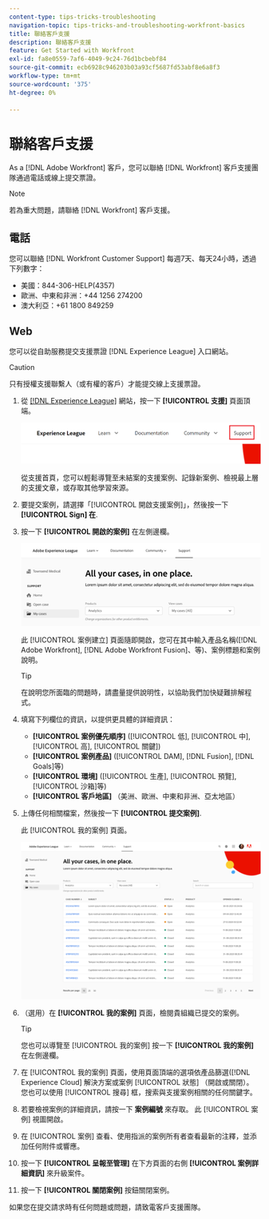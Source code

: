 ```yaml
---
content-type: tips-tricks-troubleshooting
navigation-topic: tips-tricks-and-troubleshooting-workfront-basics
title: 聯絡客戶支援
description: 聯絡客戶支援
feature: Get Started with Workfront
exl-id: fa8e0559-7af6-4049-9c24-76d1bcbebf84
source-git-commit: ecb6928c946203b03a93cf5687fd53abf8e6a8f3
workflow-type: tm+mt
source-wordcount: '375'
ht-degree: 0%

---
```


# 聯絡客戶支援

<!--
<p>(We need to keep this as a standalone article. It is linked in multiple articles and FAQs.)</p>
-->

As a [!DNL Adobe Workfront] 客戶，您可以聯絡 [!DNL Workfront] 客戶支援團隊通過電話或線上提交票證。

>[!NOTE]
>
>若為重大問題，請聯絡 [!DNL Workfront] 客戶支援。

## 電話

您可以聯絡 [!DNL Workfront Customer Support] 每週7天、每天24小時，透過下列數字：

* 美國：844-306-HELP(4357)
* 歐洲、中東和非洲：+44 1256 274200
* 澳大利亞：+61 1800 849259

## Web

您可以從自助服務提交支援票證 [!DNL Experience League] 入口網站。

>[!CAUTION]
>
>只有授權支援聯繫人（或有權的客戶）才能提交線上支援票證。


1. 從 [[!DNL Experience League]](https://experienceleague.adobe.com) 網站，按一下 **[!UICONTROL 支援]**  頁面頂端。

   ![](assets/experience-league-top-navigation-with-support-highlighted.png)

   從支援首頁，您可以輕鬆導覽至未結案的支援案例、記錄新案例、檢視最上層的支援文章，或存取其他學習來源。

1. 要提交案例，請選擇「[!UICONTROL 開啟支援案例]」，然後按一下 **[!UICONTROL Sign] 在**.

1. 按一下 **[!UICONTROL 開啟的案例]** 在左側邊欄。

   ![](assets/left-nav-bar-for-exl-support-portal.png)

   此 [!UICONTROL 案例建立] 頁面隨即開啟，您可在其中輸入產品名稱([!DNL Adobe Workfront], [!DNL Adobe Workfront Fusion]、等)、案例標題和案例說明。

   >[!TIP]
   >
   >在說明您所面臨的問題時，請盡量提供說明性，以協助我們加快疑難排解程式。


1. 填寫下列欄位的資訊，以提供更具體的詳細資訊：

   * **[!UICONTROL 案例優先順序]** ([!UICONTROL 低], [!UICONTROL 中], [!UICONTROL 高], [!UICONTROL 關鍵])
   * **[!UICONTROL 案例產品]** ([!UICONTROL DAM], [!DNL Fusion], [!DNL Goals]等)
   * **[!UICONTROL 環境]** ([!UICONTROL 生產], [!UICONTROL 預覽], [!UICONTROL 沙箱]等)
   * **[!UICONTROL 客戶地區]** （美洲、歐洲、中東和非洲、亞太地區）

1. 上傳任何相關檔案，然後按一下 **[!UICONTROL 提交案例]**.

   此 [!UICONTROL 我的案例] 頁面。

   ![](assets/all-cases-list-exl-support-portal.png)

1. （選用）在 **[!UICONTROL 我的案例]** 頁面，檢閱貴組織已提交的案例。

   >[!TIP]
   >
   >您也可以導覽至 [!UICONTROL 我的案例] 按一下 **[!UICONTROL 我的案例]** 在左側邊欄。

1. 在 [!UICONTROL 我的案例] 頁面，使用頁面頂端的選項依產品篩選([!DNL Experience Cloud] 解決方案或案例 [!UICONTROL 狀態] （開啟或關閉）。 您也可以使用 [!UICONTROL 搜尋] 框，搜索與支援案例相關的任何關鍵字。

1. 若要檢視案例的詳細資訊，請按一下 **案例編號** 來存取。 此 [!UICONTROL 案例] 視圖開啟。

1. 在 [!UICONTROL 案例] 查看、使用指派的案例所有者查看最新的注釋，並添加任何附件或響應。

1. 按一下 **[!UICONTROL 呈報至管理]** 在下方頁面的右側 **[!UICONTROL 案例詳細資訊]** 來升級案件。

1. 按一下 **[!UICONTROL 關閉案例]** 按鈕關閉案例。


如果您在提交請求時有任何問題或問題，請致電客戶支援團隊。



<!--drafted: I took the information above from this blog post by Jon Chen (on September 13, 2022): https://experienceleaguecommunities.adobe.com/t5/workfront-blogs/how-to-submit-a-support-ticket-on-experience-league/ba-p/461737)

- this is the information that was there before - pointing to WorkfrontOne: 

If you are logged in as an Authorized Support Contact, you can contact Workfront Customer Support through the Workfront One site and create a case, formally called a ticket.

1. Log in to [**one.workfront.com**](https://one.workfront.com/) as an Authorized Support Contact.
1. On the **Home** page, click **Support**.

   ![](assets/supporthome-350x138.png)

   The Customer Support page displays.

   >[!NOTE]
   >
   >If you don't see the Support option on the Home page, you are not an Authorized Support Contact. Your Workfront administrator can contact Workfront Customer Support and request you be added an Authorized Support Contact. If you are the only Workfront administrator for your organization, contact the Workfront Support team by phone.

1. Complete the fields in the **Create a Support Case** form. All fields are required.  

   <table style="table-layout:auto">
    <tr>
        <td><strong>Subject</strong></td>
        <td>Type a brief question or explanation of the issue you are experiencing.</td>
    </tr>
    <tr>
        <td><strong>Description</strong></td>
        <td>Type a detailed description of the issue. Include as much information as possible.</td>
    </tr>
    <tr>
        <td><strong>Priority</strong></td>
        <td> </td>
    </tr>
    <tr>
        <td><strong>Case Product</strong></td>
        <td>Select the product in which you are experiencing the issue. If the issue is not related to a specific product, select None.</td>
    </tr>
    <tr>
        <td><strong>Product Area</strong></td>
        <td>Select the area of the product that best relates to the issue. If the related area is not listed in the drop-down menu, select Not Listed.</td>
    </tr>
    <tr>
        <td><strong>Environment</strong></td>
        <td>Select the environment in which the issue occurs. If you are seeing the issue in both the Production and Sandbox environments, please select Production.</td>
    </tr>
    <tr>
        <td><strong>Customer Region</strong></td>
        <td> </td>
    </tr>
   </table>

1. (Optional) Attach a file, such as an image or video file.

   1. At the bottom of the form, click **Upload File**.
   1. Click **Upload File**, then browse for and select the desired file.

      ![](assets/supportselectfile-350x368.png)

   1. Click **Done** to upload the file to the case.

1. Click **Submit** to submit the case to Workfront Customer Support.

-->


